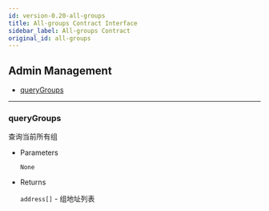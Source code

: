 ```yaml
---
id: version-0.20-all-groups
title: All-groups Contract Interface
sidebar_label: All-groups Contract
original_id: all-groups
---
```


<h2 class="hover-list">Admin Management</h2>

* [queryGroups](#queryGroups)

***

### queryGroups

查询当前所有组

* Parameters

    `None`

* Returns

    `address[]` - 组地址列表


